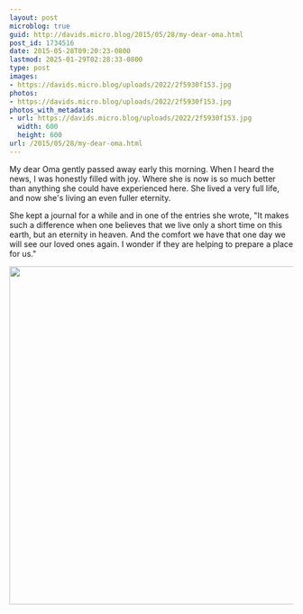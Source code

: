```yaml
---
layout: post
microblog: true
guid: http://davids.micro.blog/2015/05/28/my-dear-oma.html
post_id: 1734516
date: 2015-05-28T09:20:23-0800
lastmod: 2025-01-29T02:28:33-0800
type: post
images:
- https://davids.micro.blog/uploads/2022/2f5930f153.jpg
photos:
- https://davids.micro.blog/uploads/2022/2f5930f153.jpg
photos_with_metadata:
- url: https://davids.micro.blog/uploads/2022/2f5930f153.jpg
  width: 600
  height: 600
url: /2015/05/28/my-dear-oma.html
---
```

My dear Oma gently passed away early this morning. When I heard the news, I was honestly filled with joy. Where she is now is so much better than anything she could have experienced here. She lived a very full life, and now she's living an even fuller eternity.

She kept a journal for a while and in one of the entries she wrote, "It makes such a difference when one believes that we live only a short time on this earth, but an eternity in heaven. And the comfort we have that one day we will see our loved ones again. I wonder if they are helping to prepare a place for us."

<img src="/uploads/2022/2f5930f153.jpg" width="600" height="600" alt="">
